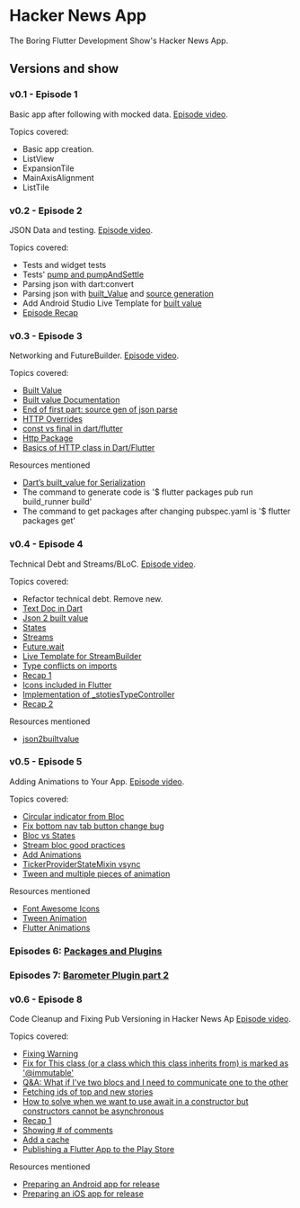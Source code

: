# Hacker News App

The Boring Flutter Development Show's Hacker News App.

## Versions and show

### v0.1 - Episode 1
Basic app after following with mocked data. [Episode video](https://www.youtube.com/watch?v=yr8F2S3Amas).

Topics covered:
 - Basic app creation.
 - ListView
 - ExpansionTile
 - MainAxisAlignment 
 - ListTile
 
### v0.2 - Episode 2
JSON Data and testing. [Episode video](https://www.youtube.com/watch?v=TiCA0CEePyE).

Topics covered:
 - Tests and widget tests
 - Tests' [pump and pumpAndSettle](https://youtu.be/TiCA0CEePyE?t=812)
 - Parsing json with dart:convert
 - Parsing json with [built_Value](https://youtu.be/TiCA0CEePyE?t=3226) and [source generation](https://youtu.be/TiCA0CEePyE?t=3060)
 - Add Android Studio Live Template for [built value](https://youtu.be/TiCA0CEePyE?t=3870)
 - [Episode Recap](https://youtu.be/TiCA0CEePyE?t=4278)

### v0.3 - Episode 3
Networking and FutureBuilder. [Episode video](https://www.youtube.com/watch?v=rfagvy5xCW0&t=45s).

Topics covered:
 - [Built Value](https://youtu.be/rfagvy5xCW0?t=140)
 - [Built value Documentation](https://youtu.be/rfagvy5xCW0?t=608)
 - [End of first part: source gen of json parse](https://youtu.be/rfagvy5xCW0?t=1640)
 - [HTTP Overrides](https://youtu.be/rfagvy5xCW0?t=1925)
 - [const vs final in dart/flutter](https://youtu.be/rfagvy5xCW0?t=2044)
 - [Http Package](https://youtu.be/rfagvy5xCW0?t=2220)
 - [Basics of HTTP class in Dart/Flutter](https://youtu.be/rfagvy5xCW0?t=3029)
 
Resources mentioned
 - [Dart’s built_value for Serialization](https://medium.com/dartlang/darts-built-value-for-serialization-f5db9d0f4159)
 - The command to generate code is '$ flutter packages pub run build_runner build'
 - The command to get packages after changing pubspec.yaml is '$ flutter packages get'
 
### v0.4 - Episode 4
Technical Debt and Streams/BLoC. [Episode video](https://www.youtube.com/watch?v=fahC3ky_zW0).
 
Topics covered:
  - Refactor technical debt. Remove new. 
  - [Text Doc in Dart](https://youtu.be/fahC3ky_zW0?t=851)
  - [Json 2 built value](https://youtu.be/fahC3ky_zW0?t=965)
  - [States](https://youtu.be/fahC3ky_zW0?t=1139)
  - [Streams](https://youtu.be/fahC3ky_zW0?t=1384)
  - [Future.wait](https://youtu.be/fahC3ky_zW0?t=1832)
  - [Live Template for StreamBuilder](https://youtu.be/fahC3ky_zW0?t=2337)
  - [Type conflicts on imports](https://youtu.be/fahC3ky_zW0?t=2573)
  - [Recap 1](https://youtu.be/fahC3ky_zW0?t=2656)
  - [Icons included in Flutter](https://youtu.be/fahC3ky_zW0?t=3063)
  - [Implementation of _stotiesTypeController](https://youtu.be/fahC3ky_zW0?t=3395)
  - [Recap 2](https://youtu.be/fahC3ky_zW0?t=3810)
  
Resources mentioned
  - [json2builtvalue](https://github.com/charafau/json2builtvalue)
  
### v0.5 - Episode 5
Adding Animations to Your App. [Episode video](https://www.youtube.com/watch?v=dNSteCm-cEY).
 
Topics covered:
  - [Circular indicator from Bloc](https://youtu.be/dNSteCm-cEY?t=456)
  - [Fix bottom nav tab button change bug](https://youtu.be/dNSteCm-cEY?t=730)
  - [Bloc vs States](https://youtu.be/dNSteCm-cEY?t=790)
  - [Stream bloc good practices](https://youtu.be/dNSteCm-cEY?t=1223)
  - [Add Animations](https://youtu.be/dNSteCm-cEY?t=1965)
  - [TickerProviderStateMixin vsync](https://youtu.be/dNSteCm-cEY?t=2164)
  - [Tween and multiple pieces of animation](https://youtu.be/dNSteCm-cEY?t=2560)
  
Resources mentioned
  - [Font Awesome Icons](https://pub.dev/packages/font_awesome_flutter)
  - [Tween Animation](https://api.flutter.dev/flutter/animation/Tween-class.html)
  - [Flutter Animations](https://flutter.dev/docs/development/ui/animations)
  
### Episodes 6: [Packages and Plugins](https://www.youtube.com/watch?v=ht2bDlJd2c4&t=67s) 
  
### Episodes 7: [Barometer Plugin part 2](https://www.youtube.com/watch?v=wQj-lKfBvbQ)  
   
### v0.6 - Episode 8
Code Cleanup and Fixing Pub Versioning in Hacker News Ap [Episode video](https://www.youtube.com/watch?v=LrQWzOkC0XQ).
   
Topics covered:
  - [Fixing Warning](https://youtu.be/LrQWzOkC0XQ?t=308)
  - [Fix for This class (or a class which this class inherits from) is marked as '@immutable'](https://youtu.be/LrQWzOkC0XQ?t=325) 
  - [Q&A: What if I've two blocs and I need to communicate one to the other](https://youtu.be/LrQWzOkC0XQ?t=681)
  - [Fetching ids of top and new stories](https://youtu.be/LrQWzOkC0XQ?t=788)
  - [How to solve when we want to use await in a constructor but constructors cannot be asynchronous](https://youtu.be/LrQWzOkC0XQ?t=1005)
  - [Recap 1](https://youtu.be/LrQWzOkC0XQ?t=1439)
  - [Showing # of comments](https://youtu.be/Bud7XR8crWw?t=47)
  - [Add a cache](https://youtu.be/Bud7XR8crWw?t=136)
  - [Publishing a Flutter App to the Play Store](https://www.youtube.com/watch?v=dR04ArAhxd4)
  
Resources mentioned
  - [Preparing an Android app for release](https://flutter.dev/docs/deployment/android)
  - [Preparing an iOS app for release](https://flutter.dev/docs/deployment/ios)
  